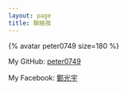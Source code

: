 ```yaml
---
layout: page
title: 聯絡我
---
```


{% avatar peter0749 size=180 %}

My GitHub: [peter0749](https://github.com/peter0749)

My Facebook: [鄭光宇](https://www.facebook.com/peter0749)
